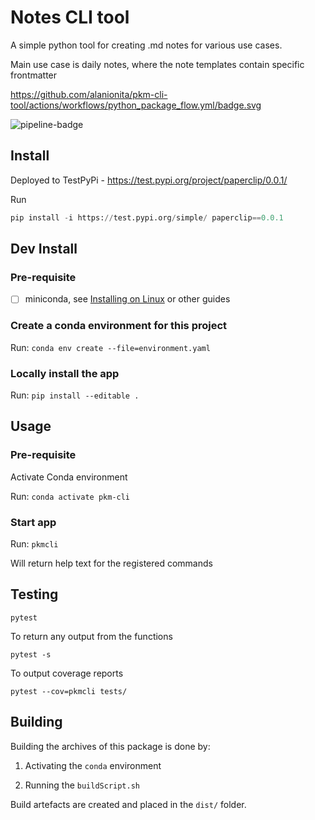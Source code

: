# Notes CLI tool 

A simple python tool for creating .md notes for various use cases. 

Main use case is daily notes, where the note templates contain specific frontmatter

https://github.com/alanionita/pkm-cli-tool/actions/workflows/python_package_flow.yml/badge.svg

![pipeline-badge](https://github.com/alanionita/pkm-cli-tool/actions/workflows/python_package_flow.yml/badge.svg)


## Install 

Deployed to TestPyPi - https://test.pypi.org/project/paperclip/0.0.1/

Run 

```python
pip install -i https://test.pypi.org/simple/ paperclip==0.0.1
```

## Dev Install

### Pre-requisite

- [ ] miniconda, see [Installing on Linux](https://conda.io/projects/conda/en/stable/user-guide/install/linux.html) or other guides

### Create a conda environment for this project

Run: `conda env create --file=environment.yaml`

### Locally install the app

Run: `pip install --editable .`


## Usage

### Pre-requisite

Activate Conda environment

Run: ``conda activate pkm-cli`` 

### Start app

Run: `pkmcli`

Will return help text for the registered commands


## Testing

```
pytest

```

To return any output from the functions 

```
pytest -s

```

To output coverage reports

```
pytest --cov=pkmcli tests/

```

## Building

Building the archives of this package is done by:

1. Activating the `conda` environment

2. Running the `buildScript.sh`

Build artefacts are created and placed in the `dist/` folder.